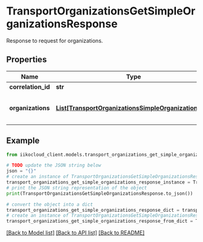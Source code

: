 # TransportOrganizationsGetSimpleOrganizationsResponse

Response to request for organizations.

## Properties

Name | Type | Description | Notes
------------ | ------------- | ------------- | -------------
**correlation_id** | **str** | Operation ID. | 
**organizations** | [**List[TransportOrganizationsSimpleOrganizationInfo]**](TransportOrganizationsSimpleOrganizationInfo.md) | List of organizations.                Can be obtained by &#x60;/api/1/organizations&#x60; operation. | 

## Example

```python
from iikocloud_client.models.transport_organizations_get_simple_organizations_response import TransportOrganizationsGetSimpleOrganizationsResponse

# TODO update the JSON string below
json = "{}"
# create an instance of TransportOrganizationsGetSimpleOrganizationsResponse from a JSON string
transport_organizations_get_simple_organizations_response_instance = TransportOrganizationsGetSimpleOrganizationsResponse.from_json(json)
# print the JSON string representation of the object
print(TransportOrganizationsGetSimpleOrganizationsResponse.to_json())

# convert the object into a dict
transport_organizations_get_simple_organizations_response_dict = transport_organizations_get_simple_organizations_response_instance.to_dict()
# create an instance of TransportOrganizationsGetSimpleOrganizationsResponse from a dict
transport_organizations_get_simple_organizations_response_from_dict = TransportOrganizationsGetSimpleOrganizationsResponse.from_dict(transport_organizations_get_simple_organizations_response_dict)
```
[[Back to Model list]](../README.md#documentation-for-models) [[Back to API list]](../README.md#documentation-for-api-endpoints) [[Back to README]](../README.md)


